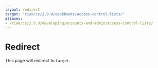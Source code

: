 ```yaml
---
layout: redirect
target: "riak/cs/2.0.0/cookbooks/access-control-lists/"
aliases:
- /riak/cs/2.0.0/developing/accounts-and-admin/access-control-lists/
---
```


# Redirect

This page will redirect to `target`.
